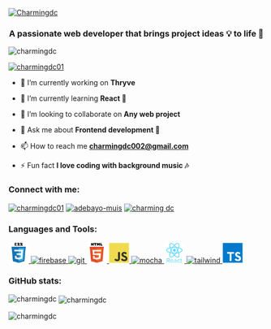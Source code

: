 <a href="https://git.io/typing-svg" align="center"><img src="https://readme-typing-svg.herokuapp.com?font=Poppins&weight=600&size=36&duration=3000&pause=800&width=435&height=60&lines=Hey+there+%F0%9F%91%8B;I'm+Charmingdc+%F0%9F%91%A8%E2%80%8D%F0%9F%92%BB" alt="Charmingdc" /></a>
<h3 align="center">A passionate web developer that brings project ideas 💡 to life 🧬</h3>

<p align="left"> <img src="https://komarev.com/ghpvc/?username=charmingdc&label=Profile%20views&color=0e75b6&style=flat" alt="charmingdc" /> </p>

<p align="left"> <a href="https://twitter.com/charmingdc01" target="blank"><img src="https://img.shields.io/twitter/follow/charmingdc01?logo=twitter&style=for-the-badge" alt="charmingdc01" /></a> </p>

- 🔭 I’m currently working on **Thryve**

- 🌱 I’m currently learning **React 🌊**

- 👯 I’m looking to collaborate on **Any web project**

- 💬 Ask me about **Frontend development 🤭**

- 📫 How to reach me **charmingdc002@gmail.com**

- ⚡ Fun fact **I love coding with background music 🎶**

<h3 align="left">Connect with me:</h3>
<p align="left">
<a href="https://twitter.com/charmingdc01" target="blank"><img align="center" src="https://raw.githubusercontent.com/rahuldkjain/github-profile-readme-generator/master/src/images/icons/Social/twitter.svg" alt="charmingdc01" height="30" width="40" /></a>
<a href="https://linkedin.com/in/adebayo-muis" target="blank"><img align="center" src="https://raw.githubusercontent.com/rahuldkjain/github-profile-readme-generator/master/src/images/icons/Social/linked-in-alt.svg" alt="adebayo-muis" height="30" width="40" /></a>
<a href="https://fb.com/charming dc" target="blank"><img align="center" src="https://raw.githubusercontent.com/rahuldkjain/github-profile-readme-generator/master/src/images/icons/Social/facebook.svg" alt="charming dc" height="30" width="40" /></a>
</p>

<h3 align="left">Languages and Tools:</h3>
<p align="left"> <a href="https://www.w3schools.com/css/" target="_blank" rel="noreferrer"> <img src="https://raw.githubusercontent.com/devicons/devicon/master/icons/css3/css3-original-wordmark.svg" alt="css3" width="40" height="40"/> </a> <a href="https://firebase.google.com/" target="_blank" rel="noreferrer"> <img src="https://www.vectorlogo.zone/logos/firebase/firebase-icon.svg" alt="firebase" width="40" height="40"/> </a> <a href="https://git-scm.com/" target="_blank" rel="noreferrer"> <img src="https://www.vectorlogo.zone/logos/git-scm/git-scm-icon.svg" alt="git" width="40" height="40"/> </a> <a href="https://www.w3.org/html/" target="_blank" rel="noreferrer"> <img src="https://raw.githubusercontent.com/devicons/devicon/master/icons/html5/html5-original-wordmark.svg" alt="html5" width="40" height="40"/> </a> <a href="https://developer.mozilla.org/en-US/docs/Web/JavaScript" target="_blank" rel="noreferrer"> <img src="https://raw.githubusercontent.com/devicons/devicon/master/icons/javascript/javascript-original.svg" alt="javascript" width="40" height="40"/> </a> <a href="https://mochajs.org" target="_blank" rel="noreferrer"> <img src="https://www.vectorlogo.zone/logos/mochajs/mochajs-icon.svg" alt="mocha" width="40" height="40"/> </a> <a href="https://reactjs.org/" target="_blank" rel="noreferrer"> <img src="https://raw.githubusercontent.com/devicons/devicon/master/icons/react/react-original-wordmark.svg" alt="react" width="40" height="40"/> </a> <a href="https://tailwindcss.com/" target="_blank" rel="noreferrer"> <img src="https://www.vectorlogo.zone/logos/tailwindcss/tailwindcss-icon.svg" alt="tailwind" width="40" height="40"/> </a> <a href="https://www.typescriptlang.org/" target="_blank" rel="noreferrer"> <img src="https://raw.githubusercontent.com/devicons/devicon/master/icons/typescript/typescript-original.svg" alt="typescript" width="40" height="40"/> </a> </p>

<h3 align="left"> GitHub stats: </h3>

<p><img align="left" src="https://github-readme-stats.vercel.app/api/top-langs?username=charmingdc&show_icons=true&theme=highcontrast&locale=en&layout=compact" alt="charmingdc" /></p>

<p>&nbsp;<img align="center" src="https://github-readme-stats.vercel.app/api?username=charmingdc&show_icons=true&theme=highcontrast&locale=en" alt="charmingdc" /></p>

<p><img align="center" src="https://github-readme-streak-stats.herokuapp.com/?user=charmingdc&theme=highcontrast" alt="charmingdc" /></p>

